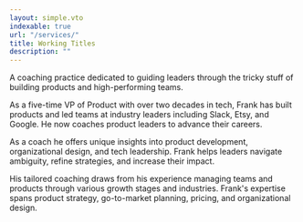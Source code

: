 ```yaml
---
layout: simple.vto
indexable: true
url: "/services/"
title: Working Titles
description: ""
---
```


A coaching practice dedicated to guiding leaders through the tricky stuff of building products and high-performing teams.

As a five-time VP of Product with over two decades in tech, Frank has built products and led teams at industry leaders including Slack, Etsy, and Google. He now coaches product leaders to advance their careers.

As a coach he offers unique insights into product development, organizational design, and tech leadership. Frank helps leaders navigate ambiguity, refine strategies, and increase their impact.

His tailored coaching draws from his experience managing teams and products through various growth stages and industries. Frank's expertise spans product strategy, go-to-market planning, pricing, and organizational design.